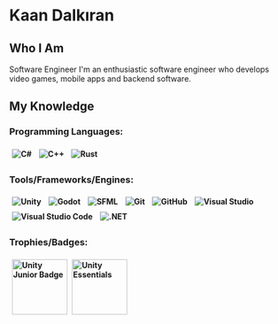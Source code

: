 # Kaan Dalkıran

## Who I Am 
Software Engineer
I'm an enthusiastic software engineer who develops video games, mobile apps and backend software.<br>
## My Knowledge
<b>

### Programming Languages:

<p>
    <img alt="C#" src="https://img.shields.io/badge/C%23-512BD4?style=for-the-badge&logo=csharp&logoColor=white" style="margin:5px" />
    <img alt="C++" src="https://img.shields.io/badge/C%2B%2B-00599C?style=for-the-badge&logo=c%2B%2B&logoColor=white" style="margin:5px" />
    <img alt="Rust" src="https://img.shields.io/badge/Rust-000000?style=for-the-badge&logo=rust&logoColor=white" style="margin:5px" />
</p>

### Tools/Frameworks/Engines:

<p>
    <img alt="Unity" src="https://img.shields.io/badge/Unity-000?style=for-the-badge&logo=unity&logoColor=white" style="margin:5px" />
    <img alt="Godot"src="https://img.shields.io/badge/Godot-478CBF?style=for-the-badge&logo=GodotEngine&logoColor=white" style="margin:5px" />
    <img alt="SFML"src="https://img.shields.io/badge/SFML-8CC445?style=for-the-badge&logo=SFML&logoColor=white" style="margin:5px" />
     <img alt="Git" src="https://img.shields.io/badge/GIT-E44C30?style=for-the-badge&logo=git&logoColor=white" style="margin:5px" />
    <img alt="GitHub" src="https://img.shields.io/badge/GitHub-100000?style=for-the-badge&logo=github&logoColor=white" style="margin:5px" />
    <img alt="Visual Studio" src="https://img.shields.io/badge/Visual%20Studio-5C2D91.svg?style=for-the-badge&logo=visual-studio&logoColor=white" style="margin:5px" />
    <img alt="Visual Studio Code" src="https://img.shields.io/badge/VSCode-007ACC.svg?style=for-the-badge&logo=visual-studio&logoColor=white" style="margin:5px" />
     <img alt=".NET" src="https://img.shields.io/badge/.NET-512BD4.svg?style=for-the-badge&logo=.net&logoColor=white" style="margin:5px" />
</p>

### Trophies/Badges:

<p>
     <img alt="Unity Junior Badge" height=100px width=100px src="https://images.credly.com/images/03d1c2f6-6182-49bd-b5af-2ef6d28b5383/image.png" style="margin:5px" />
     <img alt="Unity Essentials" height=100px width=100px src="https://images.credly.com/images/2ebece18-451f-4f69-868a-9b5edac57567/image.png">
</p>
